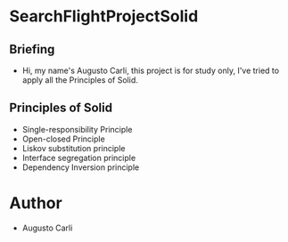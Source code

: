 # SearchFlightProjectSolid

## Briefing
* Hi, my name's Augusto Carli, this project is for study only, I've tried to apply all the Principles of Solid.

## Principles of Solid

* Single-responsibility Principle
* Open-closed Principle
* Liskov substitution principle
* Interface segregation principle
* Dependency Inversion principle

# Author

* Augusto Carli



